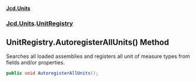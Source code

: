 #### [Jcd.Units](index 'index')
### [Jcd.Units](Jcd.Units 'Jcd.Units').[UnitRegistry](UnitRegistry 'Jcd.Units.UnitRegistry')

## UnitRegistry.AutoregisterAllUnits() Method

Searches all loaded assemblies and registers all unit of measure types from fields and/or properties.

```csharp
public void AutoregisterAllUnits();
```